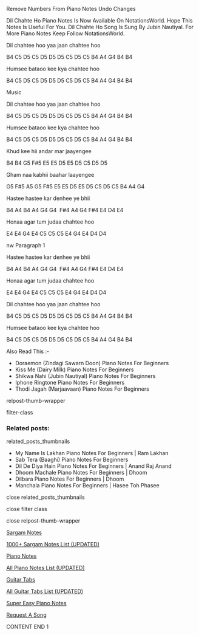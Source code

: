
Remove Numbers From Piano Notes
Undo Changes

Dil Chahte Ho Piano Notes Is Now Available On NotationsWorld. Hope This Notes Is Useful For You. Dil Chahte Ho Song Is Sung By Jubin Nautiyal. For More Piano Notes Keep Follow NotationsWorld.

Dil chahtee hoo yaa jaan chahtee hoo

B4 C5 D5 C5 D5 D5 D5 C5 D5 C5 B4 A4 G4 B4 B4

Humsee bataoo kee kya chahtee hoo

B4 C5 D5 C5 D5 D5 D5 C5 D5 C5 B4 A4 G4 B4 B4

Music

Dil chahtee hoo yaa jaan chahtee hoo

B4 C5 D5 C5 D5 D5 D5 C5 D5 C5 B4 A4 G4 B4 B4

Humsee bataoo kee kya chahtee hoo

B4 C5 D5 C5 D5 D5 D5 C5 D5 C5 B4 A4 G4 B4 B4

Khud kee hii andar mar jaayengee

B4 B4 G5 F#5 E5 E5 D5 E5 D5 C5 D5 D5

Gham naa kabhii baahar laayengee

G5 F#5 A5 G5 F#5 E5 E5 D5 E5 D5 C5 D5 C5 B4 A4 G4

Hastee hastee kar denhee ye bhii

B4 A4 B4 A4 G4 G4  F#4 A4 G4 F#4 E4 D4 E4

Honaa agar tum judaa chahtee hoo

E4 E4 G4 E4 C5 C5 C5 E4 G4 E4 D4 D4

nw Paragraph 1

Hastee hastee kar denhee ye bhii

B4 A4 B4 A4 G4 G4  F#4 A4 G4 F#4 E4 D4 E4

Honaa agar tum judaa chahtee hoo

E4 E4 G4 E4 C5 C5 C5 E4 G4 E4 D4 D4

Dil chahtee hoo yaa jaan chahtee hoo

B4 C5 D5 C5 D5 D5 D5 C5 D5 C5 B4 A4 G4 B4 B4

Humsee bataoo kee kya chahtee hoo

B4 C5 D5 C5 D5 D5 D5 C5 D5 C5 B4 A4 G4 B4 B4

Also Read This :-

* Doraemon (Zindagi Sawarn Doon) Piano Notes For Beginners
* Kiss Me (Dairy Milk) Piano Notes For Beginners
* Shikwa Nahi (Jubin Nautiyal) Piano Notes For Beginners
* Iphone Ringtone Piano Notes For Beginners
* Thodi Jagah (Marjaavaan) Piano Notes For Beginners

relpost-thumb-wrapper

filter-class

### Related posts:

related_posts_thumbnails

* My Name Is Lakhan Piano Notes For Beginners | Ram Lakhan
* Sab Tera (Baaghi) Piano Notes For Beginners
* Dil De Diya Hain Piano Notes For Beginners | Anand Raj Anand
* Dhoom Machale Piano Notes For Beginners | Dhoom
* Dilbara Piano Notes For Beginners | Dhoom
* Manchala Piano Notes For Beginners | Hasee Toh Phasee

close related_posts_thumbnails

close filter class

close relpost-thumb-wrapper

[Sargam Notes](https://www.notationsworld.com/sargam-notes.html)

[1000+ Sargam Notes List (UPDATED)](https://www.notationsworld.com/all-songs-list-sargam-notes.html)

[Piano Notes](https://www.notationsworld.com/piano-notes.html)

[All Piano Notes List (UPDATED)](https://www.notationsworld.com/all-songs-list-piano-notes.html)

[Guitar Tabs](https://www.notationsworld.com/guitar-tabs.html)

[All Guitar Tabs List (UPDATED)](https://www.notationsworld.com/all-songs-list-guitar-tabs.html)

[Super Easy Piano Notes](https://studywall.in/)

[Request A Song](https://www.notationsworld.com/request-a-song.html)

CONTENT END 1

